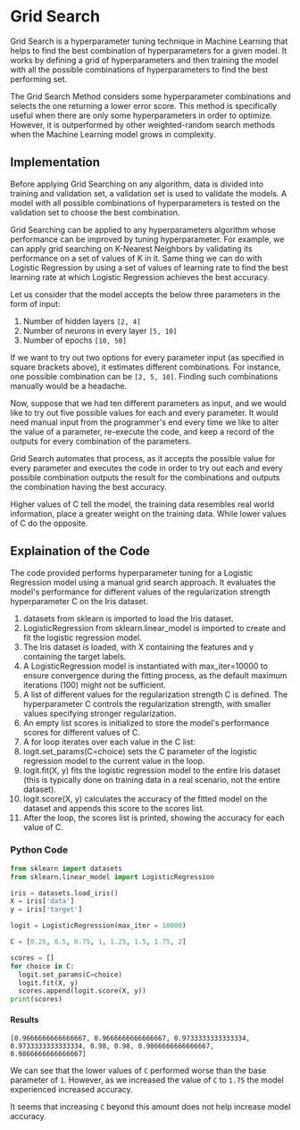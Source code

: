 # Grid Search

Grid Search is a hyperparameter tuning technique in Machine Learning that helps to find the best combination of hyperparameters for a given model. It works by defining a grid of hyperparameters and then training the model with all the possible combinations of hyperparameters to find the best performing set.

The Grid Search Method considers some hyperparameter combinations and selects the one returning a lower error score. This method is specifically useful when there are only some hyperparameters in order to optimize. However, it is outperformed by other weighted-random search methods when the Machine Learning model grows in complexity.

## Implementation

Before applying Grid Searching on any algorithm, data is divided into training and validation set, a validation set is used to validate the models. A model with all possible combinations of hyperparameters is tested on the validation set to choose the best combination.

Grid Searching can be applied to any hyperparameters algorithm whose performance can be improved by tuning hyperparameter. For example, we can apply grid searching on K-Nearest Neighbors by validating its performance on a set of values of K in it. Same thing we can do with Logistic Regression by using a set of values of learning rate to find the best learning rate at which Logistic Regression achieves the best accuracy.

Let us consider that the model accepts the below three parameters in the form of input:
1. Number of hidden layers `[2, 4]`
2. Number of neurons in every layer `[5, 10]`
3. Number of epochs `[10, 50]`

If we want to try out two options for every parameter input (as specified in square brackets above), it estimates different combinations. For instance, one possible combination can be `[2, 5, 10]`. Finding such combinations manually would be a headache.

Now, suppose that we had ten different parameters as input, and we would like to try out five possible values for each and every parameter. It would need manual input from the programmer's end every time we like to alter the value of a parameter, re-execute the code, and keep a record of the outputs for every combination of the parameters.

Grid Search automates that process, as it accepts the possible value for every parameter and executes the code in order to try out each and every possible combination outputs the result for the combinations and outputs the combination having the best accuracy.

Higher values of C tell the model, the training data resembles real world information, place a greater weight on the training data. While lower values of C do the opposite.

## Explaination of the Code 

The code provided performs hyperparameter tuning for a Logistic Regression model using a manual grid search approach. It evaluates the model's performance for different values of the regularization strength hyperparameter C on the Iris dataset.
1. datasets from sklearn is imported to load the Iris dataset.
2. LogisticRegression from sklearn.linear_model is imported to create and fit the logistic regression model.
3. The Iris dataset is loaded, with X containing the features and y containing the target labels.
4. A LogisticRegression model is instantiated with max_iter=10000 to ensure convergence during the fitting process, as the default maximum iterations (100) might not be sufficient.
5. A list of different values for the regularization strength C is defined. The hyperparameter C controls the regularization strength, with smaller values specifying stronger regularization.
6. An empty list scores is initialized to store the model's performance scores for different values of C.
7. A for loop iterates over each value in the C list:
8. logit.set_params(C=choice) sets the C parameter of the logistic regression model to the current value in the loop.
9. logit.fit(X, y) fits the logistic regression model to the entire Iris dataset (this is typically done on training data in a real scenario, not the entire dataset).
10. logit.score(X, y) calculates the accuracy of the fitted model on the dataset and appends this score to the scores list.
11. After the loop, the scores list is printed, showing the accuracy for each value of C.

### Python Code

```python
from sklearn import datasets
from sklearn.linear_model import LogisticRegression

iris = datasets.load_iris()
X = iris['data']
y = iris['target']

logit = LogisticRegression(max_iter = 10000)

C = [0.25, 0.5, 0.75, 1, 1.25, 1.5, 1.75, 2]

scores = []
for choice in C:
  logit.set_params(C=choice)
  logit.fit(X, y)
  scores.append(logit.score(X, y))
print(scores)
```

#### Results

```
[0.9666666666666667, 0.9666666666666667, 0.9733333333333334, 0.9733333333333334, 0.98, 0.98, 0.9866666666666667, 0.9866666666666667]
```

We can see that the lower values of `C` performed worse than the base parameter of `1`. However, as we increased the value of `C` to `1.75` the model experienced increased accuracy.

It seems that increasing `C` beyond this amount does not help increase model accuracy.
